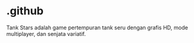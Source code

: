 # .github
Tank Stars adalah game pertempuran tank seru dengan grafis HD, mode multiplayer, dan senjata variatif.
